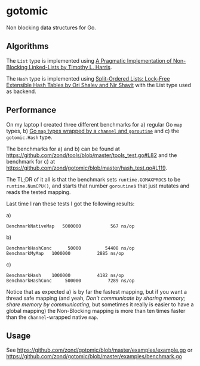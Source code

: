 # gotomic

Non blocking data structures for Go.

## Algorithms

The `List` type is implemented using [A Pragmatic Implementation of Non-Blocking Linked-Lists by Timothy L. Harris](http://www.timharris.co.uk/papers/2001-disc.pdf).

The `Hash` type is implemented using [Split-Ordered Lists: Lock-Free Extensible Hash Tables by Ori Shalev and Nir Shavit](http://www.cs.ucf.edu/~dcm/Teaching/COT4810-Spring2011/Literature/SplitOrderedLists.pdf) with the List type used as backend.

## Performance

On my laptop I created three different benchmarks for a) regular Go `map` types, b) [Go `map` types wrapped by a `channel` and `goroutine`](https://github.com/zond/tools/blob/master/tools.go#L142) and c) the `gotomic.Hash` type.

The benchmarks for a) and b) can be found at https://github.com/zond/tools/blob/master/tools_test.go#L82 and the benchmark for c) at https://github.com/zond/gotomic/blob/master/hash_test.go#L119.

The TL;DR of it all is that the benchmark sets `runtime.GOMAXPROCS` to be `runtime.NumCPU()`, and starts that number `goroutine`s that just mutates and reads the tested mapping.

Last time I ran these tests I got the following results:

a)

    BenchmarkNativeMap	 5000000	       567 ns/op

b)

    BenchmarkHashConc	   50000	     54408 ns/op
    BenchmarkMyMap	 1000000	      2885 ns/op

c)

    BenchmarkHash	 1000000	      4182 ns/op
    BenchmarkHashConc	  500000	      7289 ns/op

Notice that as expected a) is by far the fastest mapping, but if you want a thread safe mapping (and yeah, _Don't communicate by sharing memory; share memory by communicating_, but sometimes it really is easier to have a global mapping) the Non-Blocking mapping is more than ten times faster than the `channel`-wrapped native `map`.

## Usage

See https://github.com/zond/gotomic/blob/master/examples/example.go or https://github.com/zond/gotomic/blob/master/examples/benchmark.go

